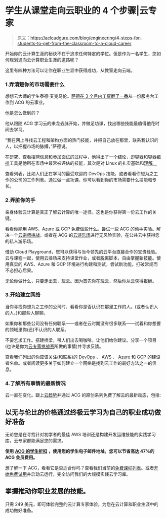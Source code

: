 # 学生从课堂走向云职业的 4 个步骤|云专家

> 原文：<https://acloudguru.com/blog/engineering/4-steps-for-students-to-get-from-the-classroom-to-a-cloud-career>

开始你的云计算生涯的秘诀不在于追求任何特定的学位。但是作为一名学生，您如何规划通向云计算职业生涯的道路呢？

这里有四种方法可以让你在职业生涯中获得成功，从教室走向云端。

### 1.弄清楚你的市场需要什么

想想云大师的学生泰德·麦克马伦。[萨德在 3 个月内工资翻了一番](https://acloudguru.com/blog/engineering/i-doubled-my-salary-in-3-months-from-help-desk-to-cloud-with-acg)从一份服务台工作到 ACG 的云事业。

他是怎么做到的？

他从跟随 ACG 学习云的来龙去脉开始，并做足功课，找出哪些技能最值得他花时间去学习。

“我在网上寻找云工程和架构方面的热门技能，并把自己放在那里，联系我认识的人，以把握市场的脉搏，”萨德说。

在研究、查看招聘信息和参加面试的过程中，他得出了一个结论，即[容器](https://acloudguru.com/course/essential-container-concepts)和[容器编排](https://acloudguru.com/course/kubernetes-deep-dive)工具是他所在市场中最常被评估的技能，其次是对 Linux 的扎实基础和[理解。](https://acloudguru.com/course/linux-operating-system-fundamentals)

查看列表，比如人们正在学习的最受欢迎的 DevOps 技能，或者看看你想为之工作的公司的工作列表。通过做一点功课，你可以看到你的市场需要什么技能和专长。

### 2.弄脏你的手

亲身体验云计算是真正了解云计算的唯一途径。这也是你获得第一份云工作的关键。

看看你能用 AWS、Azure 或 GCP 免费做些什么。尝试一些 ACG 的动手实验。解决一个[云宗师挑战](https://acloudguru.com/blog/tag/cloudguruchallenge)。或者在 ACG 的[云游乐场](https://acloudguru.com/learn-by-doing)进行无风险实验，在公共云中获得您的私人游乐场。

借助 Cloud Playground，您可以获得与当今领先的云平台直接合作的宝贵经验。云与课程一起，使用云操场来支持课堂作业，或者脱离脚本，自由掌握新技能。使用真实的 AWS、Azure 和 GCP 环境进行构建和测试，尝试新功能，打破常规而不必担心后果。

无论你做什么，只要走出去，玩云。因为首先你在玩云，然后你从云获得报酬。

### 3.开始建立网络

当你寻找你想为之工作的公司时，看看你是否认识在那里工作的人。(或者认识人的人。)和那些人聊聊。

如果你和那些公司没有任何联系——或者在云时期没有很多联系——试着和你想要的领域里你(还)不认识的人联系。

不要乞求工作。搭建桥梁。带人们出去喝咖啡。让他们给你建议。分享一个项目(也许是你为[云专家挑战赛](https://acloudguru.com/blog/tag/cloudguruchallenge)所做的事情)并寻求反馈。

查看我们列出的你应该关注(和联系)的 [DevOps](https://acloudguru.com/blog/engineering/follow-the-builders-21-devops-builders-to-follow-in-2021) 、 [AWS](https://acloudguru.com/blog/engineering/follow-the-builders-21-hands-on-aws-builders-to-follow-in-2021) 、 [Azure](https://acloudguru.com/blog/engineering/follow-the-builders-21-hands-on-azure-builders-to-follow-in-2021) 和 [GCP](https://acloudguru.com/blog/engineering/follow-the-builders-21-gcp-builders-to-follow-in-2021) 的建设者名单。或者阅读更多关于如何建立一个网络是找到云工作的最好方法之一的信息。

### 4.了解所有事情的最新情况

云一直在变化。跟上[云趋势](https://acloudguru.com/blog/engineering/pillars-of-azure-4-trends-to-watch-in-your-cloud-career)并通过 ACG 的原创系列免费了解云的最新动态，包括:

## 以无与伦比的价格通过终极云学习为自己的职业成功做好准备

无论您是在寻找针对初学者的最佳 AWS 培训还是构建开发运维技能的实践学习库，云专家都能满足您的需求。

**使用** [**ACG 的学生折扣**](https://get.acloudguru.com/students) **，使用您的学生电子邮件地址，您可以节省高达 47%的 ACG 会员费用。**

想了解一下 ACG，看看它是否适合你吗？查看我们当前的[免费课程列表](https://acloudguru.com/blog/news/whats-free-at-acg)。或者[开始免费试用](https://get.acloudguru.com/students)并启动云运行，完全访问我们的大规模实践云学习库。

## 掌握推动你职业发展的技能。

只需 249 美元，即可体验完整的云计算专家体验，为您在云计算和职业生涯中的成功做好准备。